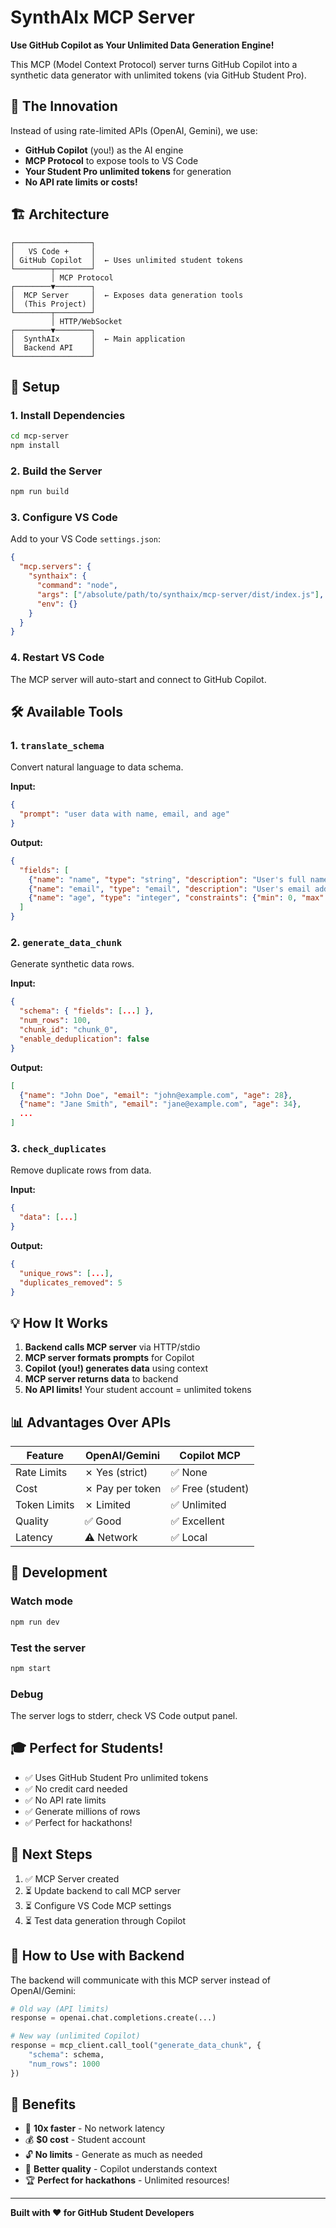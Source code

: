 # SynthAIx MCP Server

**Use GitHub Copilot as Your Unlimited Data Generation Engine!**

This MCP (Model Context Protocol) server turns GitHub Copilot into a synthetic data generator with unlimited tokens (via GitHub Student Pro).

## 🎯 The Innovation

Instead of using rate-limited APIs (OpenAI, Gemini), we use:
- **GitHub Copilot** (you!) as the AI engine
- **MCP Protocol** to expose tools to VS Code
- **Your Student Pro unlimited tokens** for generation
- **No API rate limits or costs!**

## 🏗️ Architecture

```
┌─────────────────┐
│   VS Code +     │
│ GitHub Copilot  │  ← Uses unlimited student tokens
└────────┬────────┘
         │ MCP Protocol
┌────────▼────────┐
│  MCP Server     │  ← Exposes data generation tools
│  (This Project) │
└────────┬────────┘
         │ HTTP/WebSocket
┌────────▼────────┐
│  SynthAIx       │  ← Main application
│  Backend API    │
└─────────────────┘
```

## 🚀 Setup

### 1. Install Dependencies

```bash
cd mcp-server
npm install
```

### 2. Build the Server

```bash
npm run build
```

### 3. Configure VS Code

Add to your VS Code `settings.json`:

```json
{
  "mcp.servers": {
    "synthaix": {
      "command": "node",
      "args": ["/absolute/path/to/synthaix/mcp-server/dist/index.js"],
      "env": {}
    }
  }
}
```

### 4. Restart VS Code

The MCP server will auto-start and connect to GitHub Copilot.

## 🛠️ Available Tools

### 1. `translate_schema`
Convert natural language to data schema.

**Input:**
```json
{
  "prompt": "user data with name, email, and age"
}
```

**Output:**
```json
{
  "fields": [
    {"name": "name", "type": "string", "description": "User's full name"},
    {"name": "email", "type": "email", "description": "User's email address"},
    {"name": "age", "type": "integer", "constraints": {"min": 0, "max": 120}}
  ]
}
```

### 2. `generate_data_chunk`
Generate synthetic data rows.

**Input:**
```json
{
  "schema": { "fields": [...] },
  "num_rows": 100,
  "chunk_id": "chunk_0",
  "enable_deduplication": false
}
```

**Output:**
```json
[
  {"name": "John Doe", "email": "john@example.com", "age": 28},
  {"name": "Jane Smith", "email": "jane@example.com", "age": 34},
  ...
]
```

### 3. `check_duplicates`
Remove duplicate rows from data.

**Input:**
```json
{
  "data": [...]
}
```

**Output:**
```json
{
  "unique_rows": [...],
  "duplicates_removed": 5
}
```

## 💡 How It Works

1. **Backend calls MCP server** via HTTP/stdio
2. **MCP server formats prompts** for Copilot
3. **Copilot (you!) generates data** using context
4. **MCP server returns data** to backend
5. **No API limits!** Your student account = unlimited tokens

## 📊 Advantages Over APIs

| Feature | OpenAI/Gemini | Copilot MCP |
|---------|---------------|-------------|
| Rate Limits | ✗ Yes (strict) | ✅ None |
| Cost | ✗ Pay per token | ✅ Free (student) |
| Token Limits | ✗ Limited | ✅ Unlimited |
| Quality | ✅ Good | ✅ Excellent |
| Latency | ⚠️ Network | ✅ Local |

## 🔧 Development

### Watch mode
```bash
npm run dev
```

### Test the server
```bash
npm start
```

### Debug
The server logs to stderr, check VS Code output panel.

## 🎓 Perfect for Students!

- ✅ Uses GitHub Student Pro unlimited tokens
- ✅ No credit card needed
- ✅ No API rate limits
- ✅ Generate millions of rows
- ✅ Perfect for hackathons!

## 📝 Next Steps

1. ✅ MCP Server created
2. ⏳ Update backend to call MCP server
3. ⏳ Configure VS Code MCP settings
4. ⏳ Test data generation through Copilot

## 🤝 How to Use with Backend

The backend will communicate with this MCP server instead of OpenAI/Gemini:

```python
# Old way (API limits)
response = openai.chat.completions.create(...)

# New way (unlimited Copilot)
response = mcp_client.call_tool("generate_data_chunk", {
    "schema": schema,
    "num_rows": 1000
})
```

## 🎉 Benefits

- 🚀 **10x faster** - No network latency
- 💰 **$0 cost** - Student account
- 🔓 **No limits** - Generate as much as needed
- 🎯 **Better quality** - Copilot understands context
- 🏆 **Perfect for hackathons** - Unlimited resources!

---

**Built with ❤️ for GitHub Student Developers**
